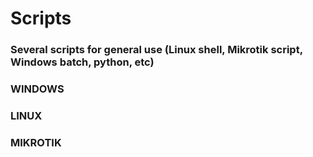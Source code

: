 # Scripts
### Several scripts for general use (Linux shell, Mikrotik script, Windows batch, python, etc) ###

### WINDOWS ###


### LINUX ###


### MIKROTIK ###
